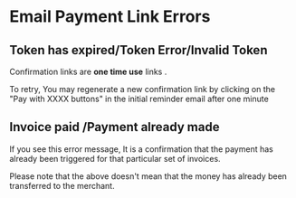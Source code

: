 # Email Payment Link Errors

## Token has expired/Token Error/Invalid Token

Confirmation links are **one time use** links .&#x20;

To retry, You may regenerate a new confirmation link by clicking on the "Pay with XXXX buttons" in the initial reminder email after one minute

## Invoice paid /Payment already made

&#x20;If you see this error message, It is a confirmation that the payment has already been triggered for that particular set of invoices.

Please note that the above doesn't mean that the money has already been transferred to the merchant.

